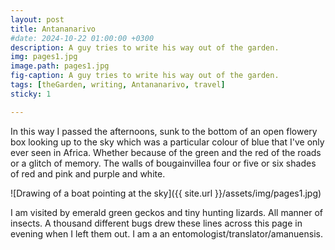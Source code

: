 ```yaml
---
layout: post
title: Antananarivo
#date: 2024-10-22 01:00:00 +0300
description: A guy tries to write his way out of the garden.
img: pages1.jpg
image.path: pages1.jpg
fig-caption: A guy tries to write his way out of the garden.
tags: [theGarden, writing, Antananarivo, travel] 
sticky: 1

---
```

In this way I passed the afternoons, sunk to the bottom of an open flowery box looking up to the sky which was a particular colour of blue that I've only ever seen in Africa. Whether because of the green and the red of the roads or a glitch of memory. The walls of bougainvillea four or five or six shades of red and pink and purple and white. 

 ![Drawing of a boat pointing at the sky]({{ site.url }}/assets/img/pages1.jpg)
 
I am visited by emerald green geckos and tiny hunting lizards. All manner of insects. A thousand different bugs drew these lines across this page in evening when I left them out. I am a an entomologist/translator/amanuensis. 